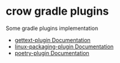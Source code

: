 # crow gradle plugins

Some gradle plugins implementation

* [gettext-plugin Documentation](gettext/README.md)
* [linux-packaging-plugin Documentation](linux-packaging/README.md)
* [poetry-plugin Documentation](poetry/README.md)
